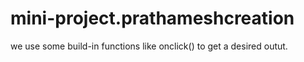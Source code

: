 # mini-project.prathameshcreation
we use some build-in functions like onclick() to get a desired outut.
